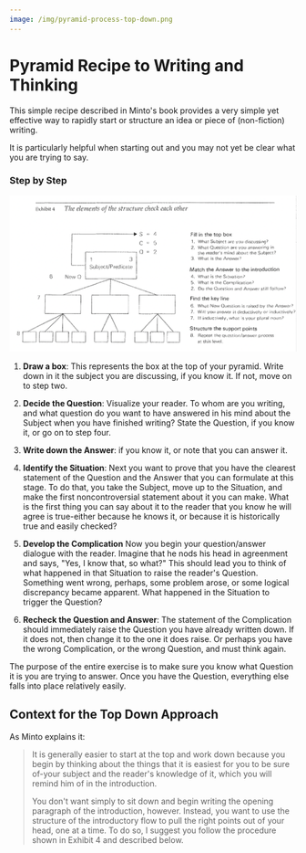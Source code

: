 ```yaml
---
image: /img/pyramid-process-top-down.png
---
```


# Pyramid Recipe to Writing and Thinking

This simple recipe described in Minto's book provides a very simple yet effective way to rapidly start or structure an idea or piece of (non-fiction) writing.

It is particularly helpful when starting out and you may not yet be clear what you are trying to say.

### Step by Step

![](/img/pyramid-process-top-down.png)

1. **Draw a box**: This represents the box at the top of your pyramid. Write down in it the subject you are discussing, if you know it. If not, move on to step two.

2. **Decide the Question**: Visualize your reader. To whom are you writing, and what question do you want to have answered in his mind about the Subject when you have finished writing? State the Question, if you know it, or go on to step four.

3. **Write down the Answer**: if you know it, or note that you can answer it.

4. **Identify the Situation**: Next you want to prove that you have the clearest statement of the Question and the Answer that you can formulate at this stage. To do that, you take the Subject, move up to the Situation, and make the first noncontroversial statement about it you can make. What is the first thing you can say about it to the reader that you know he will agree is true-either because he knows it, or because it is historically true and easily checked?

5. **Develop the Complication** Now you begin your question/answer dialogue with the reader. Imagine that he nods his head in agreenment and says, "Yes, I know that, so what?" This should lead you to think of what happened in that Situation to raise the reader's Question. Something went wrong, perhaps, some problem arose, or some logical discrepancy became apparent. What happened in the Situation to trigger the Question?

6. **Recheck the Question and Answer**: The statement of the Complication should immediately raise the Question you have already written down. If it does not, then change it to the one it does raise. Or perhaps you have the wrong Complication, or the wrong Question, and must think again.

The purpose of the entire exercise is to make sure you know what Question it is you are trying to answer. Once you have the Question, everything else falls into place relatively easily.

## Context for the Top Down Approach

As Minto explains it:

> It is generally easier to start at the top and work down because you begin by thinking about the things that it is easiest for you to be sure of-your subject and the reader's knowledge of it, which you will remind him of in the introduction.
> 
> You don't want simply to sit down and begin writing the opening paragraph of the introduction, however. Instead, you want to use the structure of the introductory flow to pull the right points out of your head, one at a time. To do so, I suggest you follow the procedure shown in Exhibit 4 and described below.
